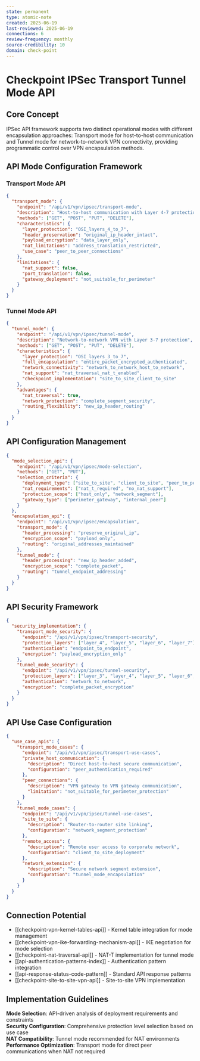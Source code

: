 ```yaml
---
state: permanent
type: atomic-note
created: 2025-06-19
last-reviewed: 2025-06-19
connections: 6
review-frequency: monthly
source-credibility: 10
domain: check-point
---
```


# Checkpoint IPSec Transport Tunnel Mode API

## Core Concept
IPSec API framework supports two distinct operational modes with different encapsulation approaches: Transport mode for host-to-host communication and Tunnel mode for network-to-network VPN connectivity, providing programmatic control over VPN encapsulation methods.

## API Mode Configuration Framework

### Transport Mode API
```json
{
  "transport_mode": {
    "endpoint": "/api/v1/vpn/ipsec/transport-mode",
    "description": "Host-to-host communication with Layer 4-7 protection",
    "methods": ["GET", "POST", "PUT", "DELETE"],
    "characteristics": {
      "layer_protection": "OSI_layers_4_to_7",
      "header_preservation": "original_ip_header_intact",
      "payload_encryption": "data_layer_only",
      "nat_limitations": "address_translation_restricted",
      "use_case": "peer_to_peer_connections"
    },
    "limitations": {
      "nat_support": false,
      "port_translation": false,
      "gateway_deployment": "not_suitable_for_perimeter"
    }
  }
}
```

### Tunnel Mode API
```json
{
  "tunnel_mode": {
    "endpoint": "/api/v1/vpn/ipsec/tunnel-mode",
    "description": "Network-to-network VPN with Layer 3-7 protection",
    "methods": ["GET", "POST", "PUT", "DELETE"],
    "characteristics": {
      "layer_protection": "OSI_layers_3_to_7",
      "full_encapsulation": "entire_packet_encrypted_authenticated",
      "network_connectivity": "network_to_network_host_to_network",
      "nat_support": "nat_traversal_nat_t_enabled",
      "checkpoint_implementation": "site_to_site_client_to_site"
    },
    "advantages": {
      "nat_traversal": true,
      "network_protection": "complete_segment_security",
      "routing_flexibility": "new_ip_header_routing"
    }
  }
}
```

## API Configuration Management
```json
{
  "mode_selection_api": {
    "endpoint": "/api/v1/vpn/ipsec/mode-selection",
    "methods": ["GET", "PUT"],
    "selection_criteria": {
      "deployment_type": ["site_to_site", "client_to_site", "peer_to_peer"],
      "nat_requirements": ["nat_t_required", "no_nat_support"],
      "protection_scope": ["host_only", "network_segment"],
      "gateway_type": ["perimeter_gateway", "internal_peer"]
    }
  },
  "encapsulation_api": {
    "endpoint": "/api/v1/vpn/ipsec/encapsulation",
    "transport_mode": {
      "header_processing": "preserve_original_ip",
      "encryption_scope": "payload_only",
      "routing": "original_addresses_maintained"
    },
    "tunnel_mode": {
      "header_processing": "new_ip_header_added",
      "encryption_scope": "complete_packet",
      "routing": "tunnel_endpoint_addressing"
    }
  }
}
```

## API Security Framework
```json
{
  "security_implementation": {
    "transport_mode_security": {
      "endpoint": "/api/v1/vpn/ipsec/transport-security",
      "protection_layers": ["layer_4", "layer_5", "layer_6", "layer_7"],
      "authentication": "endpoint_to_endpoint",
      "encryption": "payload_encryption_only"
    },
    "tunnel_mode_security": {
      "endpoint": "/api/v1/vpn/ipsec/tunnel-security",
      "protection_layers": ["layer_3", "layer_4", "layer_5", "layer_6", "layer_7"],
      "authentication": "network_to_network",
      "encryption": "complete_packet_encryption"
    }
  }
}
```

## API Use Case Configuration
```json
{
  "use_case_apis": {
    "transport_mode_cases": {
      "endpoint": "/api/v1/vpn/ipsec/transport-use-cases",
      "private_host_communication": {
        "description": "Direct host-to-host secure communication",
        "configuration": "peer_authentication_required"
      },
      "peer_connections": {
        "description": "VPN gateway to VPN gateway communication",
        "limitation": "not_suitable_for_perimeter_protection"
      }
    },
    "tunnel_mode_cases": {
      "endpoint": "/api/v1/vpn/ipsec/tunnel-use-cases",
      "site_to_site": {
        "description": "Router-to-router site linking",
        "configuration": "network_segment_protection"
      },
      "remote_access": {
        "description": "Remote user access to corporate network",
        "configuration": "client_to_site_deployment"
      },
      "network_extension": {
        "description": "Secure network segment extension",
        "configuration": "tunnel_mode_encapsulation"
      }
    }
  }
}
```

## Connection Potential
- [[checkpoint-vpn-kernel-tables-api]] - Kernel table integration for mode management
- [[checkpoint-vpn-ike-forwarding-mechanism-api]] - IKE negotiation for mode selection
- [[checkpoint-nat-traversal-api]] - NAT-T implementation for tunnel mode
- [[api-authentication-patterns-index]] - Authentication pattern integration
- [[api-response-status-code-pattern]] - Standard API response patterns
- [[checkpoint-site-to-site-vpn-api]] - Site-to-site VPN implementation

## Implementation Guidelines
**Mode Selection**: API-driven analysis of deployment requirements and constraints  
**Security Configuration**: Comprehensive protection level selection based on use case  
**NAT Compatibility**: Tunnel mode recommended for NAT environments  
**Performance Optimization**: Transport mode for direct peer communications when NAT not required